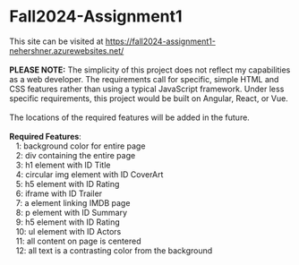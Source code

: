 # Fall2024-Assignment1
This site can be visited at https://fall2024-assignment1-nehershner.azurewebsites.net/ \
\
**PLEASE NOTE:** The simplicity of this project does not reflect my capabilities as a web developer. The requirements call for specific, simple HTML and CSS features rather than using a typical JavaScript framework. Under less specific requirements, this project would be built on Angular, React, or Vue.\
\
The locations of the required features will be added in the future.\
\
<strong>Required Features</strong>:\
  &nbsp;&nbsp;&nbsp;1: background color for entire page\
  &nbsp;&nbsp;&nbsp;2: div containing the entire page\
  &nbsp;&nbsp;&nbsp;3: h1 element with ID Title\
  &nbsp;&nbsp;&nbsp;4: circular img element with ID CoverArt\
  &nbsp;&nbsp;&nbsp;5: h5 element with ID Rating\
  &nbsp;&nbsp;&nbsp;6: iframe with ID Trailer\
  &nbsp;&nbsp;&nbsp;7: a element linking IMDB page\
  &nbsp;&nbsp;&nbsp;8: p element with ID Summary\
  &nbsp;&nbsp;&nbsp;9: h5 element with ID Rating\
  &nbsp;&nbsp;&nbsp;10: ul element with ID Actors\
  &nbsp;&nbsp;&nbsp;11: all content on page is centered\
  &nbsp;&nbsp;&nbsp;12: all text is a contrasting color from the background
